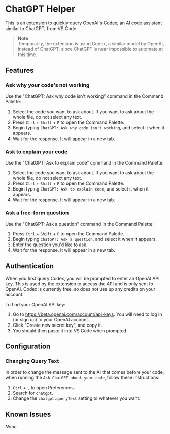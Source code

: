 # ChatGPT Helper

This is an extension to quickly query OpenAI's [Codex](https://openai.com/blog/openai-codex/), an AI code assistant similar to ChatGPT, from VS Code.

> **Note**  
> Temporarily, the extension is using Codex, a similar model by OpenAI, instead of ChatGPT, since ChatGPT is near impossible to automate at this time.

## Features

### Ask why your code's not working

Use the "ChatGPT: Ask why code isn't working" command in the Command Palette:

1. Select the code you want to ask about. If you want to ask about the whole file, do not select any text.
2. Press `Ctrl` + `Shift` + `P` to open the Command Palette.
3. Begin typing `ChatGPT: Ask why code isn't working`, and select it when it appears.
4. Wait for the response. It will appear in a new tab.

### Ask to explain your code

Use the "ChatGPT: Ask to explain code" command in the Command Palette:

1. Select the code you want to ask about. If you want to ask about the whole file, do not select any text.
2. Press `Ctrl` + `Shift` + `P` to open the Command Palette.
3. Begin typing `ChatGPT: Ask to explain code`, and select it when it appears.
4. Wait for the response. It will appear in a new tab.

### Ask a free-form question

Use the "ChatGPT: Ask a question" command in the Command Palette:

1. Press `Ctrl` + `Shift` + `P` to open the Command Palette.
2. Begin typing `ChatGPT: Ask a question`, and select it when it appears.
3. Enter the question you'd like to ask.
4. Wait for the response. It will appear in a new tab.

## Authentication

When you first query Codex, you will be prompted to enter an OpenAI API key. This is used by the extension to access the API and is only sent to OpenAI. Codex is currently free, so does not use up any credits on your account.

To find your OpenAI API key:

1. Go to https://beta.openai.com/account/api-keys. You will need to log in (or sign up) to your OpenAI account.
2. Click "Create new secret key", and copy it.
3. You should then paste it into VS Code when prompted.

## Configuration

### Changing Query Text

In order to change the message sent to the AI that comes before your code, when running the `Ask ChatGPT about your code`, follow these instructions:

1. `Ctrl` + `,` to open Preferences.
2. Search for `chatgpt`.
3. Change the `chatgpt.queryText` setting to whatever you want.

## Known Issues

_None_
